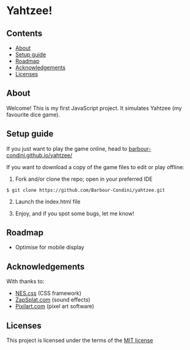 # Yahtzee!

## Contents
- [About](#about)
- [Setup guide](#setup-guide)
- [Roadmap](#roadmap)
- [Acknowledgements](#acknowledgements)
- [Licenses](#licenses)

## About
Welcome! This is my first JavaScript project. It simulates Yahtzee (my favourite dice game).

## Setup guide

If you just want to play the game online, head to [barbour-condini.github.io/yahtzee/](https://barbour-condini.github.io/yahtzee/) 

If you want to download a copy of the game files to edit or play offline:

1. Fork and/or clone the repo; open in your preferred IDE
```
$ git clone https://github.com/Barbour-Condini/yahtzee.git 
```

2. Launch the index.html file

3. Enjoy, and if you spot some bugs, let me know!

## Roadmap
- Optimise for mobile display

## Acknowledgements
With thanks to:
- [NES.css](https://nostalgic-css.github.io/NES.css/) (CSS framework)
- [ZapSplat.com](https://www.zapsplat.com) (sound effects)
- [Pixilart.com](https://www.pixilart.com) (pixel art software)

## Licenses
This project is licensed under the terms of the [MIT license](https://opensource.org/license/mit/)